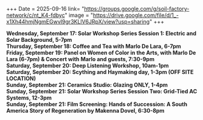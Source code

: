 +++
Date = 2025-09-16
link= "https://groups.google.com/g/soil-factory-network/c/nt_K4-fdbyc"
image = "https://drive.google.com/file/d/1_-x1Xh44hmjNgmEGwvI9gr3KLlV6JRpX/view?usp=sharing"
+++

**Wednesday, September 17: Solar Workshop Series Session 1: Electric and Solar Background, 5-7pm**  
**Thursday, September 18: Coffee and Tea with Marlo De Lara, 6-7pm**  
**Friday, September 19: Panel on Women of Color in the Arts, with Marlo De Lara (6-7pm) & Concert with Marlo and guests, 7:30-9pm**  
**Saturday, September 20: Deep Listening Workshop, 10am-1pm**  
**Saturday, September 20: Scything and Haymaking day, 1-3pm (OFF SITE LOCATION)**  
**Sunday, September 21: Ceramics Studio: Glazing ONLY, 1-4pm**  
**Sunday, September 21: Solar Workshop Series Session Two: Grid-Tied AC Systems, 12-3pm**  
**Sunday, September 21: Film Screening: Hands of Succession: A South America Story of Regeneration by Makenna Dovel, 6:30-8pm**

<!--more--\> 
